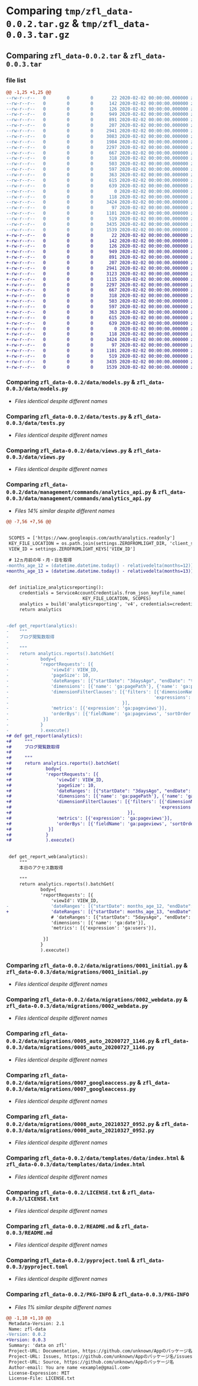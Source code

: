 # Comparing `tmp/zfl_data-0.0.2.tar.gz` & `tmp/zfl_data-0.0.3.tar.gz`

## Comparing `zfl_data-0.0.2.tar` & `zfl_data-0.0.3.tar`

### file list

```diff
@@ -1,25 +1,25 @@
--rw-r--r--   0        0        0       22 2020-02-02 00:00:00.000000 zfl_data-0.0.2/data/__init__.py
--rw-r--r--   0        0        0      142 2020-02-02 00:00:00.000000 zfl_data-0.0.2/data/admin.py
--rw-r--r--   0        0        0      126 2020-02-02 00:00:00.000000 zfl_data-0.0.2/data/apps.py
--rw-r--r--   0        0        0      949 2020-02-02 00:00:00.000000 zfl_data-0.0.2/data/models.py
--rw-r--r--   0        0        0      891 2020-02-02 00:00:00.000000 zfl_data-0.0.2/data/tests.py
--rw-r--r--   0        0        0      207 2020-02-02 00:00:00.000000 zfl_data-0.0.2/data/urls.py
--rw-r--r--   0        0        0     2941 2020-02-02 00:00:00.000000 zfl_data-0.0.2/data/views.py
--rw-r--r--   0        0        0     3083 2020-02-02 00:00:00.000000 zfl_data-0.0.2/data/management/commands/analytics_api.py
--rw-r--r--   0        0        0     1984 2020-02-02 00:00:00.000000 zfl_data-0.0.2/data/management/commands/updates.py
--rw-r--r--   0        0        0     2297 2020-02-02 00:00:00.000000 zfl_data-0.0.2/data/migrations/0001_initial.py
--rw-r--r--   0        0        0      667 2020-02-02 00:00:00.000000 zfl_data-0.0.2/data/migrations/0002_webdata.py
--rw-r--r--   0        0        0      318 2020-02-02 00:00:00.000000 zfl_data-0.0.2/data/migrations/0003_remove_webdata_user_date.py
--rw-r--r--   0        0        0      503 2020-02-02 00:00:00.000000 zfl_data-0.0.2/data/migrations/0004_godate.py
--rw-r--r--   0        0        0      597 2020-02-02 00:00:00.000000 zfl_data-0.0.2/data/migrations/0005_auto_20200727_1146.py
--rw-r--r--   0        0        0      363 2020-02-02 00:00:00.000000 zfl_data-0.0.2/data/migrations/0006_auto_20200808_1206.py
--rw-r--r--   0        0        0      615 2020-02-02 00:00:00.000000 zfl_data-0.0.2/data/migrations/0007_googleaccess.py
--rw-r--r--   0        0        0      639 2020-02-02 00:00:00.000000 zfl_data-0.0.2/data/migrations/0008_auto_20210327_0952.py
--rw-r--r--   0        0        0        0 2020-02-02 00:00:00.000000 zfl_data-0.0.2/data/migrations/__init__.py
--rw-r--r--   0        0        0      118 2020-02-02 00:00:00.000000 zfl_data-0.0.2/data/static/data/css/data-style.css
--rw-r--r--   0        0        0     3424 2020-02-02 00:00:00.000000 zfl_data-0.0.2/data/templates/data/index.html
--rw-r--r--   0        0        0       97 2020-02-02 00:00:00.000000 zfl_data-0.0.2/.gitignore
--rw-r--r--   0        0        0     1101 2020-02-02 00:00:00.000000 zfl_data-0.0.2/LICENSE.txt
--rw-r--r--   0        0        0      519 2020-02-02 00:00:00.000000 zfl_data-0.0.2/README.md
--rw-r--r--   0        0        0     3435 2020-02-02 00:00:00.000000 zfl_data-0.0.2/pyproject.toml
--rw-r--r--   0        0        0     1539 2020-02-02 00:00:00.000000 zfl_data-0.0.2/PKG-INFO
+-rw-r--r--   0        0        0       22 2020-02-02 00:00:00.000000 zfl_data-0.0.3/data/__init__.py
+-rw-r--r--   0        0        0      142 2020-02-02 00:00:00.000000 zfl_data-0.0.3/data/admin.py
+-rw-r--r--   0        0        0      126 2020-02-02 00:00:00.000000 zfl_data-0.0.3/data/apps.py
+-rw-r--r--   0        0        0      949 2020-02-02 00:00:00.000000 zfl_data-0.0.3/data/models.py
+-rw-r--r--   0        0        0      891 2020-02-02 00:00:00.000000 zfl_data-0.0.3/data/tests.py
+-rw-r--r--   0        0        0      207 2020-02-02 00:00:00.000000 zfl_data-0.0.3/data/urls.py
+-rw-r--r--   0        0        0     2941 2020-02-02 00:00:00.000000 zfl_data-0.0.3/data/views.py
+-rw-r--r--   0        0        0     3123 2020-02-02 00:00:00.000000 zfl_data-0.0.3/data/management/commands/analytics_api.py
+-rw-r--r--   0        0        0     1115 2020-02-02 00:00:00.000000 zfl_data-0.0.3/data/management/commands/updates.py
+-rw-r--r--   0        0        0     2297 2020-02-02 00:00:00.000000 zfl_data-0.0.3/data/migrations/0001_initial.py
+-rw-r--r--   0        0        0      667 2020-02-02 00:00:00.000000 zfl_data-0.0.3/data/migrations/0002_webdata.py
+-rw-r--r--   0        0        0      318 2020-02-02 00:00:00.000000 zfl_data-0.0.3/data/migrations/0003_remove_webdata_user_date.py
+-rw-r--r--   0        0        0      503 2020-02-02 00:00:00.000000 zfl_data-0.0.3/data/migrations/0004_godate.py
+-rw-r--r--   0        0        0      597 2020-02-02 00:00:00.000000 zfl_data-0.0.3/data/migrations/0005_auto_20200727_1146.py
+-rw-r--r--   0        0        0      363 2020-02-02 00:00:00.000000 zfl_data-0.0.3/data/migrations/0006_auto_20200808_1206.py
+-rw-r--r--   0        0        0      615 2020-02-02 00:00:00.000000 zfl_data-0.0.3/data/migrations/0007_googleaccess.py
+-rw-r--r--   0        0        0      639 2020-02-02 00:00:00.000000 zfl_data-0.0.3/data/migrations/0008_auto_20210327_0952.py
+-rw-r--r--   0        0        0        0 2020-02-02 00:00:00.000000 zfl_data-0.0.3/data/migrations/__init__.py
+-rw-r--r--   0        0        0      118 2020-02-02 00:00:00.000000 zfl_data-0.0.3/data/static/data/css/data-style.css
+-rw-r--r--   0        0        0     3424 2020-02-02 00:00:00.000000 zfl_data-0.0.3/data/templates/data/index.html
+-rw-r--r--   0        0        0       97 2020-02-02 00:00:00.000000 zfl_data-0.0.3/.gitignore
+-rw-r--r--   0        0        0     1101 2020-02-02 00:00:00.000000 zfl_data-0.0.3/LICENSE.txt
+-rw-r--r--   0        0        0      519 2020-02-02 00:00:00.000000 zfl_data-0.0.3/README.md
+-rw-r--r--   0        0        0     3435 2020-02-02 00:00:00.000000 zfl_data-0.0.3/pyproject.toml
+-rw-r--r--   0        0        0     1539 2020-02-02 00:00:00.000000 zfl_data-0.0.3/PKG-INFO
```

### Comparing `zfl_data-0.0.2/data/models.py` & `zfl_data-0.0.3/data/models.py`

 * *Files identical despite different names*

### Comparing `zfl_data-0.0.2/data/tests.py` & `zfl_data-0.0.3/data/tests.py`

 * *Files identical despite different names*

### Comparing `zfl_data-0.0.2/data/views.py` & `zfl_data-0.0.3/data/views.py`

 * *Files identical despite different names*

### Comparing `zfl_data-0.0.2/data/management/commands/analytics_api.py` & `zfl_data-0.0.3/data/management/commands/analytics_api.py`

 * *Files 14% similar despite different names*

```diff
@@ -7,56 +7,56 @@
 
 
 SCOPES = ['https://www.googleapis.com/auth/analytics.readonly']
 KEY_FILE_LOCATION = os.path.join(settings.ZEROFROMLIGHT_DIR, 'client_secrets.json')
 VIEW_ID = settings.ZEROFROMLIGHT_KEYS['VIEW_ID']
 
 # 12ヵ月前の年・月・日を取得
-months_age_12 = (datetime.datetime.today() - relativedelta(months=12)).strftime("%Y-%m-%d")
+months_age_13 = (datetime.datetime.today() - relativedelta(months=13)).strftime("%Y-%m-%d")
 
 
 def initialize_analyticsreporting():
     credentials = ServiceAccountCredentials.from_json_keyfile_name(
                             KEY_FILE_LOCATION, SCOPES)
     analytics = build('analyticsreporting', 'v4', credentials=credentials)
     return analytics
 
 
-def get_report(analytics):
-    """
-    ブログ閲覧数取得
-
-    """
-    return analytics.reports().batchGet(
-            body={
-            'reportRequests': [{
-                'viewId': VIEW_ID,
-                'pageSize': 10,
-                'dateRanges': [{"startDate": "3daysAgo", "endDate": "today"}],
-                'dimensions': [{'name': 'ga:pagePath'}, {'name': 'ga:pageTitle'}],
-                'dimensionFilterClauses': [{'filters': [{'dimensionName': 'ga:pagePath',
-                                                       'expressions': ['/blogs/detail/']}]
-                                           }],
-                'metrics': [{'expression': 'ga:pageviews'}],
-                'orderBys': [{'fieldName': 'ga:pageviews', 'sortOrder': 'DESCENDING'}],
-             }]
-            }
-            ).execute()
+# def get_report(analytics):
+#     """
+#     ブログ閲覧数取得
+# 
+#     """
+#     return analytics.reports().batchGet(
+#             body={
+#             'reportRequests': [{
+#                 'viewId': VIEW_ID,
+#                 'pageSize': 10,
+#                 'dateRanges': [{"startDate": "3daysAgo", "endDate": "today"}],
+#                 'dimensions': [{'name': 'ga:pagePath'}, {'name': 'ga:pageTitle'}],
+#                 'dimensionFilterClauses': [{'filters': [{'dimensionName': 'ga:pagePath',
+#                                                        'expressions': ['/blogs/detail/']}]
+#                                            }],
+#                 'metrics': [{'expression': 'ga:pageviews'}],
+#                 'orderBys': [{'fieldName': 'ga:pageviews', 'sortOrder': 'DESCENDING'}],
+#              }]
+#             }
+#             ).execute()
 
 
 def get_report_web(analytics):
     """
     本日のアクセス数取得
 
     """
     return analytics.reports().batchGet(
             body={
             'reportRequests': [{
                 'viewId': VIEW_ID,
-                'dateRanges': [{"startDate": months_age_12, "endDate": "today"}],
+                'dateRanges': [{"startDate": months_age_13, "endDate": "today"}],
                 # 'dateRanges': [{"startDate": "5daysAgo", "endDate": "today"}],
                 'dimensions': [{'name': 'ga:date'}],
                 'metrics': [{'expression': 'ga:users'}],
   
              }]
             }
             ).execute()
```

### Comparing `zfl_data-0.0.2/data/migrations/0001_initial.py` & `zfl_data-0.0.3/data/migrations/0001_initial.py`

 * *Files identical despite different names*

### Comparing `zfl_data-0.0.2/data/migrations/0002_webdata.py` & `zfl_data-0.0.3/data/migrations/0002_webdata.py`

 * *Files identical despite different names*

### Comparing `zfl_data-0.0.2/data/migrations/0005_auto_20200727_1146.py` & `zfl_data-0.0.3/data/migrations/0005_auto_20200727_1146.py`

 * *Files identical despite different names*

### Comparing `zfl_data-0.0.2/data/migrations/0007_googleaccess.py` & `zfl_data-0.0.3/data/migrations/0007_googleaccess.py`

 * *Files identical despite different names*

### Comparing `zfl_data-0.0.2/data/migrations/0008_auto_20210327_0952.py` & `zfl_data-0.0.3/data/migrations/0008_auto_20210327_0952.py`

 * *Files identical despite different names*

### Comparing `zfl_data-0.0.2/data/templates/data/index.html` & `zfl_data-0.0.3/data/templates/data/index.html`

 * *Files identical despite different names*

### Comparing `zfl_data-0.0.2/LICENSE.txt` & `zfl_data-0.0.3/LICENSE.txt`

 * *Files identical despite different names*

### Comparing `zfl_data-0.0.2/README.md` & `zfl_data-0.0.3/README.md`

 * *Files identical despite different names*

### Comparing `zfl_data-0.0.2/pyproject.toml` & `zfl_data-0.0.3/pyproject.toml`

 * *Files identical despite different names*

### Comparing `zfl_data-0.0.2/PKG-INFO` & `zfl_data-0.0.3/PKG-INFO`

 * *Files 1% similar despite different names*

```diff
@@ -1,10 +1,10 @@
 Metadata-Version: 2.1
 Name: zfl-data
-Version: 0.0.2
+Version: 0.0.3
 Summary: 'data on zfl'
 Project-URL: Documentation, https://github.com/unknown/Appのパッケージ名#readme
 Project-URL: Issues, https://github.com/unknown/Appのパッケージ名/issues
 Project-URL: Source, https://github.com/unknown/Appのパッケージ名
 Author-email: You are name <example@gmail.com>
 License-Expression: MIT
 License-File: LICENSE.txt
```

